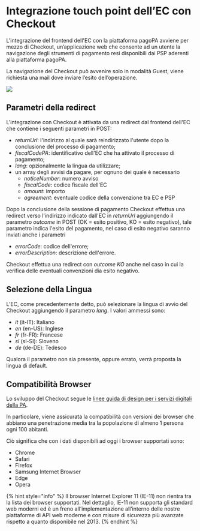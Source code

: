 # Integrazione touch point dell’EC con Checkout

L'integrazione del frontend dell'EC con la piattaforma pagoPA avviene per mezzo di Checkout, un’applicazione web che consente ad un utente la navigazione degli strumenti di pagamento resi disponibili dai PSP aderenti alla piattaforma pagoPA.

La navigazione del Checkout può avvenire solo in modalità Guest, viene richiesta una mail dove inviare l’esito dell’operazione.

![](<../../.gitbook/assets/nuovo\_modello1\_carrello\_V3\_SANP (11).png>)

## Parametri della redirect <a href="#_om57nyt5rga1" id="_om57nyt5rga1"></a>

L'integrazione con Checkout è attivata da una redirect dal frontend dell'EC che contiene i seguenti parametri in POST:

* _returnUrl_: l'indirizzo al quale sarà reindirizzato l'utente dopo la conclusione del processo di pagamento;
* _fiscalCodePA_: identificativo dell'EC che ha attivato il processo di pagamento;
* _lang_: opzionalmente la lingua da utilizzare;
* un array degli avvisi da pagare, per ognuno dei quale è necessario
  * _noticeNumber_: numero avviso
  * _fiscalCode_: codice fiscale dell'EC
  * _amount_: importo
  * _agreement_: eventuale codice della convenzione tra EC e PSP

Dopo la conclusione della sessione di pagamento Checkout effettua una redirect verso l'indirizzo indicato dall'EC in _returnUrl_ aggiungendo il parametro _outcome_ in POST (OK = esito positivo, KO = esito negativo), tale parametro indica l'esito del pagamento, nel caso di esito negativo saranno inviati anche i parametri

* _errorCode_: codice dell'errore;
* _errorDescription_: descrizione dell'errore.

Checkout effettua una redirect con _outcome KO_ anche nel caso in cui la verifica delle eventuali convenzioni dia esito negativo.

## Selezione della Lingua <a href="#_om57nyt5rga1" id="_om57nyt5rga1"></a>

L’EC, come precedentemente detto, può selezionare la lingua di avvio del Checkout aggiungendo il parametro _lang_. I valori ammessi sono:

* _it_ (it-IT): Italiano
* _en_ (en-US): Inglese
* _fr_ (fr-FR): Francese
* _sl_ (sl-SI): Sloveno
* _de_ (de-DE): Tedesco

Qualora il parametro non sia presente, oppure errato, verrà proposta la lingua di default.

## Compatibilità Browser <a href="#_e7wxvqb4p73h" id="_e7wxvqb4p73h"></a>

Lo sviluppo del Checkout segue le [linee guida di design per i servizi digitali della PA](https://docs.italia.it/italia/designers-italia/design-linee-guida-docs/it/stabile/index.html).

In particolare, viene assicurata la compatibilità con versioni dei browser che abbiano una penetrazione media tra la popolazione di almeno 1 persona ogni 100 abitanti.

Ciò significa che con i dati disponibili ad oggi i browser supportati sono:

* Chrome
* Safari
* Firefox
* Samsung Internet Browser
* Edge
* Opera

{% hint style="info" %}
Il browser Internet Explorer 11 (IE-11) non rientra tra la lista dei browser supportati. Nel dettaglio, IE-11 non supporta gli standard web moderni ed è un freno all’implementazione all’interno delle nostre piattaforme di API web moderne e con misure di sicurezza più avanzate rispetto a quanto disponibile nel 2013.
{% endhint %}

